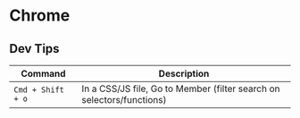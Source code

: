 # Chrome

## Dev Tips

| Command | Description |
| ------- | ----------- |
| `Cmd + Shift + o` | In a CSS/JS file, Go to Member (filter search on selectors/functions) |
